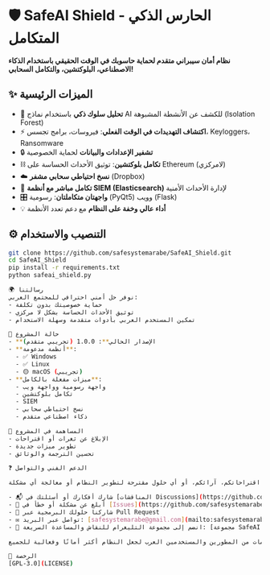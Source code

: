 # 🛡️ SafeAI Shield - الحارس الذكي المتكامل

**نظام أمان سيبراني متقدم لحماية حاسوبك في الوقت الحقيقي باستخدام الذكاء الاصطناعي، البلوكتشين، والتكامل السحابي!**

## ✨ الميزات الرئيسية
- 🧠 **تحليل سلوك ذكي** باستخدام نماذج AI للكشف عن الأنشطة المشبوهة (Isolation Forest)
- ⚡ **اكتشاف التهديدات في الوقت الفعلي**: فيروسات، برامج تجسس، Keyloggers، Ransomware
- 🔒 **تشفير الإعدادات والبيانات** لحماية الخصوصية
- ⛓ **تكامل بلوكتشين**: توثيق الأحداث الحساسة على Ethereum (لامركزي)
- ☁️ **نسخ احتياطي سحابي مشفر** (Dropbox)
- 🔎 **تكامل مباشر مع أنظمة SIEM (Elasticsearch)** لإدارة الأحداث الأمنية
- 🎛 **واجهتان متكاملتان**: رسومية (PyQt5) وويب (Flask)
- 💡 **أداء عالي وخفة على النظام** مع دعم تعدد الأنظمة

## ⚙️ التنصيب والاستخدام
```bash
git clone https://github.com/safesystemarabe/SafeAI_Shield.git
cd SafeAI_Shield
pip install -r requirements.txt
python safeai_shield.py

🌍 رسالتنا
نوفر حل أمني احترافي للمجتمع العربي:
- حماية خصوصيتك بدون تكلفة
- توثيق الأحداث الحساسة بشكل لا مركزي
- تمكين المستخدم العربي بأدوات متقدمة وسهلة الاستخدام

🚦 حالة المشروع
- **الإصدار الحالي**: 1.0.0 (تجريبي متقدم)
- **أنظمة مدعومة**:  
  - ✅ Windows  
  - ✅ Linux  
  - 🟡 macOS (تجريبي)
- **ميزات مفعلة بالكامل**:  
  - واجهة رسومية وواجهة ويب  
  - تكامل بلوكتشين  
  - SIEM  
  - نسخ احتياطي سحابي  
  - ذكاء اصطناعي متقدم

🤝 المساهمة في المشروع
- الإبلاغ عن ثغرات أو اقتراحات
- تطوير ميزات جديدة
- تحسين الترجمة والوثائق

❓ الدعم الفني والتواصل

يسعدنا تلقي اقتراحاتكم، آرائكم، أو أي حلول مقترحة لتطوير النظام أو معالجة أي مشكلة:

- 📬 شارك أفكارك أو أسئلتك في [المناقشات Discussions](https://github.com/safesystemarabe/SafeAI_Shield/discussions)
- 🐞 أبلغ عن مشكلة أو خطأ في [Issues](https://github.com/safesystemarabe/SafeAI_Shield/issues)
- 🤝 شاركنا حلولك البرمجية عبر Pull Request
- ✉️ تواصل عبر البريد: [safesystemarabe@gmail.com](mailto:safesystemarabe@gmail.com)
- 💬 انضم إلى مجموعة التليغرام للنقاش والمساعدة السريعة: [مجموعة SafeAI Shield على Telegram](https://t.me/+7_l1XAL87eM1MjJk)

نرحب بجميع المساهمات من المطورين والمستخدمين العرب لجعل النظام أكثر أمانًا وفعالية للجميع.

📜 الرخصة
[GPL-3.0](LICENSE)
